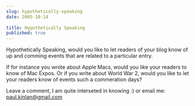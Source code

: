 ```yaml
---
slug: hypothetically-speaking
date: 2005-10-14
 
title: Hypothetically Speaking
published: true
---
```

Hypothetically Speaking, would you like to let readers of your blog know of up and comming events that are related to a particular entry.<p />If for instance you wrote about Apple Macs, would you like your readers to know of Mac Expos.  Or if you write about World War 2, would you like to let your readers know of events such a commeration days?<p />Leave a comment, I am quite interseted in knowing :) or email me: [paul.kinlan@gmail.com](mailto:%20paul.kinlan@gmail.com)<p />

